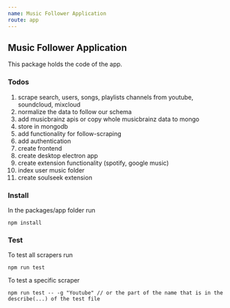 ```yaml
---
name: Music Follower Application
route: app
---
```


## Music Follower Application
This package holds the code of the app.


### Todos

1. scrape search, users, songs, playlists channels from youtube, soundcloud, mixcloud
1. normalize the data to follow our schema
1. add musicbrainz apis or copy whole musicbrainz data to mongo
1. store in mongodb
1. add functionality for follow-scraping
1. add authentication
1. create frontend
1. create desktop electron app 
1. create extension functionality (spotify, google music) 
1. index user music folder
1. create soulseek extension


### Install

In the packages/app folder run

    npm install

### Test

To test all scrapers run 

    npm run test

To test a specific scraper

    npm run test -- -g "Youtube" // or the part of the name that is in the describe(...) of the test file

 